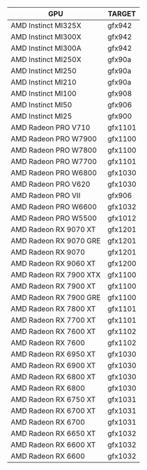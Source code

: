 | GPU                                    | TARGET  |
|----------------------------------------|----------|
| AMD Instinct MI325X                    | gfx942   |
| AMD Instinct MI300X                    | gfx942   |
| AMD Instinct MI300A                    | gfx942   |
| AMD Instinct MI250X                    | gfx90a   |
| AMD Instinct MI250                     | gfx90a   |
| AMD Instinct MI210                     | gfx90a   |
| AMD Instinct MI100                     | gfx908   |
| AMD Instinct MI50                      | gfx906   |
| AMD Instinct MI25                      | gfx900   |
| AMD Radeon PRO V710                    | gfx1101  |
| AMD Radeon PRO W7900                   | gfx1100  |
| AMD Radeon PRO W7800                   | gfx1100  |
| AMD Radeon PRO W7700                   | gfx1101  |
| AMD Radeon PRO W6800                   | gfx1030  |
| AMD Radeon PRO V620                    | gfx1030  |
| AMD Radeon PRO VII                     | gfx906   |
| AMD Radeon PRO W6600                   | gfx1032  |
| AMD Radeon PRO W5500                   | gfx1012  |
| AMD Radeon RX 9070 XT                  | gfx1201  |
| AMD Radeon RX 9070 GRE                 | gfx1201  |
| AMD Radeon RX 9070                     | gfx1201  |
| AMD Radeon RX 9060 XT                  | gfx1200  |
| AMD Radeon RX 7900 XTX                 | gfx1100  |
| AMD Radeon RX 7900 XT                  | gfx1100  |
| AMD Radeon RX 7900 GRE                 | gfx1100  |
| AMD Radeon RX 7800 XT                  | gfx1101  |
| AMD Radeon RX 7700 XT                  | gfx1101  |
| AMD Radeon RX 7600 XT                  | gfx1102  |
| AMD Radeon RX 7600                     | gfx1102  |
| AMD Radeon RX 6950 XT                  | gfx1030  |
| AMD Radeon RX 6900 XT                  | gfx1030  |
| AMD Radeon RX 6800 XT                  | gfx1030  |
| AMD Radeon RX 6800                     | gfx1030  |
| AMD Radeon RX 6750 XT                  | gfx1031  |
| AMD Radeon RX 6700 XT                  | gfx1031  |
| AMD Radeon RX 6700                     | gfx1031  |
| AMD Radeon RX 6650 XT                  | gfx1032  |
| AMD Radeon RX 6600 XT                  | gfx1032  |
| AMD Radeon RX 6600                     | gfx1032  |
